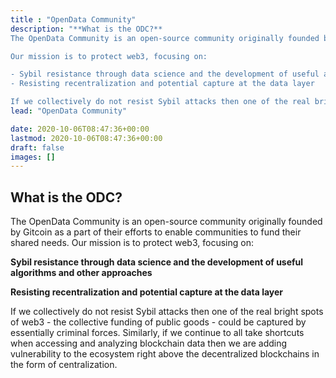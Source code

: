 ```yaml
---
title : "OpenData Community"
description: "**What is the ODC?**
The OpenData Community is an open-source community originally founded by Gitcoin as a part of their efforts to enable communities to fund their shared needs.

Our mission is to protect web3, focusing on:

- Sybil resistance through data science and the development of useful algorithms and other approaches
- Resisting recentralization and potential capture at the data layer

If we collectively do not resist Sybil attacks then one of the real bright spots of web3 - the collective funding of public goods - could be captured by essentially criminal forces. Similarly, if we continue to all take shortcuts when accessing and analyzing blockchain data then we are adding vulnerability to the ecosystem right above the decentralized blockchains in the form of centralization."
lead: "OpenData Community"

date: 2020-10-06T08:47:36+00:00
lastmod: 2020-10-06T08:47:36+00:00
draft: false
images: []
---
```


## What is the ODC?

The OpenData Community is an open-source community originally founded by Gitcoin as a part of their efforts to enable communities to fund their shared needs.
Our mission is to protect web3, focusing on:

**Sybil resistance through data science and the development of useful algorithms and other approaches**

**Resisting recentralization and potential capture at the data layer**

If we collectively do not resist Sybil attacks then one of the real bright spots of web3 - the collective funding of public goods - could be captured by essentially criminal forces. Similarly, if we continue to all take shortcuts when accessing and analyzing blockchain data then we are adding vulnerability to the ecosystem right above the decentralized blockchains in the form of centralization.